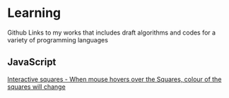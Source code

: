 # Learning
Github Links to my works that includes draft algorithms and codes for a variety of programming languages

## JavaScript
[Interactive squares - When mouse hovers over the Squares, colour of the squares will change](https://github.com/danrohangit/JavaScript_Canvas_2D_Hover_Demo)
